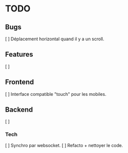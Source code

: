 # TODO

## Bugs

[ ] Déplacement horizontal quand il y a un scroll.

## Features

[ ]

## Frontend

[ ] Interface compatible "touch" pour les mobiles.

## Backend

[ ]

### Tech

[ ] Synchro par websocket.
[ ] Refacto + nettoyer le code.
